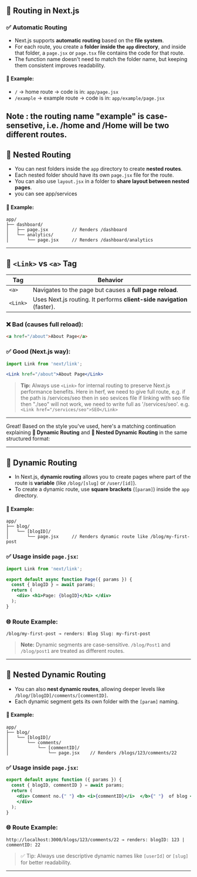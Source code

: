## 🚀 Routing in Next.js

### ✅ Automatic Routing

* Next.js supports **automatic routing** based on the **file system**.
* For each route, you create a **folder inside the `app` directory**, and inside that folder, a `page.jsx` or `page.tsx` file contains the code for that route.
* The function name doesn't need to match the folder name, but keeping them consistent improves readability.

#### 📁 Example:

* `/` → home route → code is in: `app/page.jsx`
* `/example` → example route → code is in: `app/example/page.jsx`
  
**Note :** the routing name "example" is case-sensetive, i.e. /home and /Home will be two different routes.
---

## 📂 Nested Routing

* You can nest folders inside the `app` directory to create **nested routes**.
* Each nested folder should have its own `page.jsx` file for the route.
* You can also use `layout.jsx` in a folder to **share layout between nested pages**.
* you can see app/services 

#### 📁 Example:

```
app/
├── dashboard/
│   ├── page.jsx         // Renders /dashboard
│   └── analytics/
│       └── page.jsx     // Renders /dashboard/analytics
```

---

## 🔗 `<Link>` vs `<a>` Tag

| Tag      | Behavior                                                               |
| -------- | ---------------------------------------------------------------------- |
| `<a>`    | Navigates to the page but causes a **full page reload**.               |
| `<Link>` | Uses Next.js routing. It performs **client-side navigation** (faster). |

### ❌ Bad (causes full reload):

```html
<a href="/about">About Page</a>
```

### ✅ Good (Next.js way):

```jsx
import Link from 'next/link';

<Link href="/about">About Page</Link> 
```

> **Tip:** Always use `<Link>` for internal routing to preserve Next.js performance benefits.
> Here in herf, we need to give full route, e.g. if the path is /services/seo then in seo sevices file if linking with seo file then "./seo" will not work, we need to write full as '/services/seo'.
e.g. ``` <Link href="/services/seo">SEO</Link>```
---
Great! Based on the style you've used, here's a matching continuation explaining **📂 Dynamic Routing** and **📂 Nested Dynamic Routing** in the same structured format:

---

## 📂 Dynamic Routing

* In Next.js, **dynamic routing** allows you to create pages where part of the route is **variable** (like `/blog/[slug]` or `/user/[id]`).
* To create a dynamic route, use **square brackets** (`[param]`) inside the `app` directory.

#### 📁 Example:

```
app/
├── blog/
│   └── [blogID]/
│       └── page.jsx     // Renders dynamic route like /blog/my-first-post
```

### ✅ Usage inside `page.jsx`:

```jsx
import Link from 'next/link';

export default async function Page({ params }) {
  const { blogID } = await params;
  return (
    <div> <h1>Page: {blogID}</h1> </div>
  );
}
```

### 🌐 Route Example:

```
/blog/my-first-post → renders: Blog Slug: my-first-post
```

> **Note:** Dynamic segments are case-sensitive. `/blog/Post1` and `/blog/post1` are treated as different routes.

---

## 📂 Nested Dynamic Routing

* You can also **nest dynamic routes**, allowing deeper levels like `/blog/[blogID]/comments/[commentID]`.
* Each dynamic segment gets its own folder with the `[param]` naming.

#### 📁 Example:

```
app/
├── blog/
│   └── [blogID]/
│       └── comments/
│           └── [commentID]/
│               └── page.jsx    // Renders /blogs/123/comments/22
```

### ✅ Usage inside `page.jsx`:

```jsx
export default async function ({ params }) {
  const { blogID, commentID } = await params;
  return (
    <div> Comment no.{" "} <b> <i>{commentID}</i>  </b>{" "}  of blog <b>{blogID}.</b>
    </div>
  );
}
```

### 🌐 Route Example:

```
http://localhost:3000/blogs/123/comments/22 → renders: blogID: 123 | commentID: 22
```

> ✅ Tip: Always use descriptive dynamic names like `[userId]` or `[slug]` for better readability.

---

